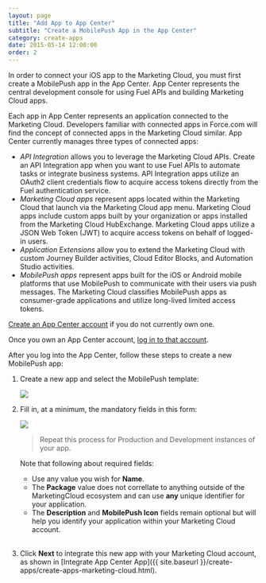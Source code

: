 ```yaml
---
layout: page
title: "Add App to App Center"
subtitle: "Create a MobilePush App in the App Center"
category: create-apps
date: 2015-05-14 12:00:00
order: 2
---
```

In order to connect your iOS app to the Marketing Cloud, you must first create a MobilePush app in the App Center. App Center represents the central development console for using Fuel APIs and building Marketing Cloud apps.

Each app in App Center represents an application connected to the Marketing Cloud. Developers familiar with connected apps in Force.com will find the concept of connected apps in the Marketing Cloud similar. App Center currently manages three types of connected apps:

* *API Integration* allows you to leverage the Marketing Cloud APIs. Create an API Integration app when you want to use Fuel APIs to automate tasks or integrate business systems. API Integration apps utilize an OAuth2 client credentials flow to acquire access tokens directly from the Fuel authentication service.
* *Marketing Cloud apps* represent apps located within the Marketing Cloud that launch via the Marketing Cloud app menu. Marketing Cloud apps include custom apps built by your organization or apps installed from the Marketing Cloud HubExchange. Marketing Cloud apps utilize a JSON Web Token (JWT) to acquire access tokens on behalf of logged-in users.
* *Application Extensions* allow you to extend the Marketing Cloud with custom Journey Builder activities, Cloud Editor Blocks, and Automation Studio activities.
* *MobilePush apps* represent apps built for the iOS or Android mobile platforms that use MobilePush to communicate with their users via push messages. The Marketing Cloud classifies MobilePush apps as consumer-grade applications and utilize long-lived limited access tokens.

<a href="https://appcenter-auth.exacttargetapps.com/create" target="_blank">Create an App Center account</a> if you do not currently own one.

Once you own an App Center account, <a href="https://appcenter-auth.exacttargetapps.com/redirect" target="_blank">log in to that account</a>. 

After you log into the App Center, follow these steps to create a new MobilePush app:

1. Create a new app and select the MobilePush template:

    <img class="img-responsive" src="{{ site.baseurl }}/assets/CreateNewApp.png" />
1. Fill in, at a minimum, the mandatory fields in this form:

    <img class="img-responsive" src="{{ site.baseurl }}/assets/CreateNewMobilePushApp.png" />
 
    > Repeat this process for Production and Development instances of your app.
    
    Note that following about required fields:
    
    * Use any value you wish for **Name**.
    * The **Package** value does not correllate to anything outside of the MarketingCloud ecosystem and can use **any** unique identifier for your application.
    * The **Description** and **MobilePush Icon** fields remain optional but will help you identify your application within your Marketing Cloud account.
    <br/><br/>
1. Click **Next** to integrate this new app with your Marketing Cloud account, as shown in [Integrate App Center App]({{ site.baseurl }}/create-apps/create-apps-marketing-cloud.html).
